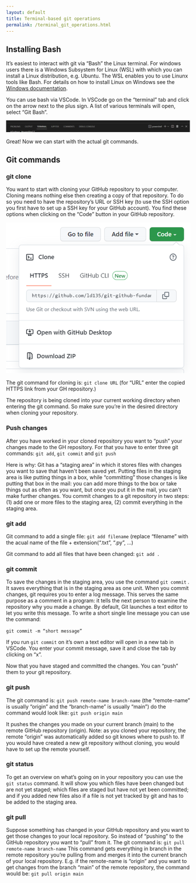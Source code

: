 ```yaml
---
layout: default
title: Terminal-based git operations
permalink: /terminal_git_operations.html
---
```

## Installing Bash

It’s easiest to interact with git via “Bash” the Linux terminal. For windows users there is a Windows Subsystem for Linux (WSL) with which you can install a Linux distribution, e.g. Ubuntu. The WSL enables you to use Linunx tools like Bash. For details on how to install Linux on Windows see the [Windows documentation](https://docs.microsoft.com/en-us/windows/wsl/install).

You can use bash via VSCode. In VSCode go on the “terminal” tab and click on the arrow next to the plus sign. A list of various terminals will open, select “Git Bash”.

![terminal.PNG](..\assets\images\terminal.PNG)

Great! Now we can start with the actual git commands.

## Git commands

### git clone

You want to start with cloning your GitHub repository to your computer. Cloning means nothing else then creating a copy of that repository. To do so you need to have the repository’s URL or SSH key (to use the SSH option you first have to set up a SSH key for your GitHub account). You find these options when clicking on the “Code” button in your GitHub repository. 

![code.PNG](assets\images\code.PNG)

The git command for cloning is: `git clone URL` (for “URL” enter the copied HTTPS link from your GH repository.)

The repository is being cloned into your current working directory when entering the git command. So make sure you’re in the desired directory when cloning your repository.

### Push changes

After you have worked in your cloned repository you want to “push” your changes made to the GH repository. For that you have to enter three git commands: `git add`, `git commit` and `git push` 

Here is why: Git has a “staging area” in which it stores files with changes you want to save that haven't been saved yet. Putting files in the staging area is like putting things in a box, while “committing” those changes is like putting that box in the mail: you can add more things to the box or take things out as often as you want, but once you put it in the mail, you can't make further changes. You commit changes to a git repository in two steps: (1) add one or more files to the staging area, (2) commit everything in the staging area.

### git add

Git command to add a single file: `git add filename` (replace “filename” with the acual name of the file + extension(“.txt”, “.py”, …)

Git command to add all files that have been changed: `git add .` 

### git commit

To save the changes in the staging area, you use the command `git commit` . It saves everything that is in the staging area as one unit. When you commit changes, git requires you to enter a log message. This serves the same purpose as a comment in a program: it tells the next person to examine the repository why you made a change. By default, Git launches a text editor to let you write this message. To write a short single line message you can use the command:

`git commit -m “short message”` 

If you run `git commit` on it’s own a text editor will open in a new tab in VSCode. You enter your commit message, save it and close the tab by clicking on “x”.

Now that you have staged and committed the changes. You can “push” them to your git repository. 

### git push

The git command is: `git push remote-name branch-name` (the “remote-name” is usually “origin” and the “branch-name” is usually “main”) do the command would look like: `git push origin main`

It pushes the changes you made on your current branch (main) to the remote GitHub repository (origin). Note: as you cloned your repository, the remote “origin” was automatically added so git knows where to push to. If you would have created a new git repository without cloning, you would have to set up the remote yourself.

### git status

To get an overview on what’s going on in your repository you can use the `git status` command. It will show you which files have been changed but are not yet staged; which files are staged but have not yet been committed; and if you added new files also if a file is not yet tracked by git and has to be added to the staging area.

### git pull

Suppose something has changed in your GitHub repository and you want to get those changes to your local repository. So instead of “pushing” to the GitHub repository you want to “pull” from it. The git command is: `git pull remote-name branch-name` This command gets everything in branch in the remote repository you’re pulling from and merges it into the current branch of your local repository. E.g. if the remote-name is “origin” and you want to get changes from the branch “main” of the remote repository, the command would be: `git pull origin main`